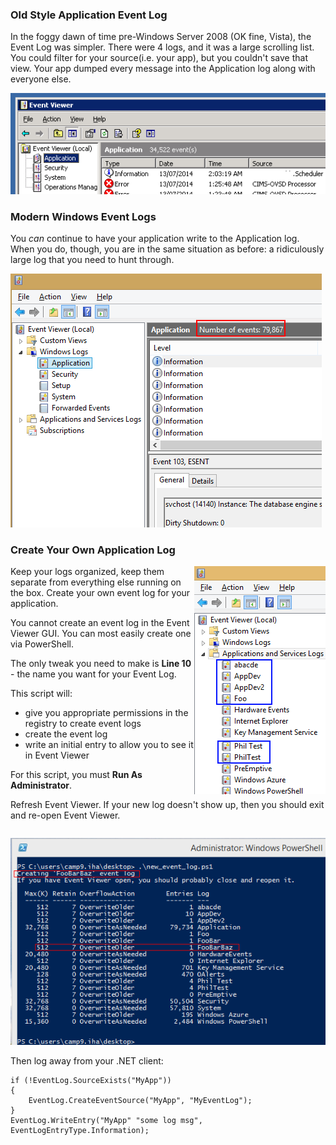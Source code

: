 <!--{Title:"Create A New Windows Application Event Log With PowerShell",Intro:"Stop writing to the Windows legacy Application event log. It's a nasty dumping ground.",PublishedOn:"15-Jul-2014"}-->

### Old Style Application Event Log

In the foggy dawn of time pre-Windows Server 2008 (OK fine, Vista), the Event Log was simpler. There were 4 logs, and it was a large scrolling list. You could filter for your source(i.e. your app), but you couldn't save that view. Your app dumped every message into the Application log along with everyone else.

![](img/custom-event-log1.png)


### Modern Windows Event Logs

You *can* continue to have your application write to the Application log. When you do, though, you are in the same situation as before: a ridiculously large log that you need to hunt through. 

![](img/custom-event-log2.png)


### Create Your Own Application Log

<img src="img/custom-event-log3.png" style="float:right" />

Keep your logs organized, keep them separate from everything else running on the box. Create your own event log for your application. 

You cannot create an event log in the Event Viewer GUI. You can most easily create one via PowerShell.

The only tweak you need to make is **Line 10** - the name you want for your Event Log.

This script will:

- give you appropriate permissions in the registry to create event logs
- create the event log
- write an initial entry to allow you to see it in Event Viewer

For this script, you must **Run As Administrator**.

Refresh Event Viewer. If your new log doesn't show up, then you should exit and re-open Event Viewer. 
<div style="clear:both"></div>
<script src="https://gist.github.com/philoushka/08d58dce415201ffabd1.js"></script>

![](img/custom-event-log4.png)

Then log away from your .NET client:

    if (!EventLog.SourceExists("MyApp"))
    {
        EventLog.CreateEventSource("MyApp", "MyEventLog");
    }    
    EventLog.WriteEntry("MyApp" "some log msg", EventLogEntryType.Information);